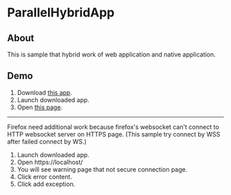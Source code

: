 ParallelHybridApp
===

## About

This is sample that hybrid work of web application and native application.

## Demo

1. Download [this app](https://github.com/tekka/ParallelHybridApp/raw/master/parallel_hybrid_app_native.zip).
2. Launch downloaded app.
3. Open [this page](https://tekka.github.io/ParallelHybridApp/).

--------

Firefox need additional work because firefox's websocket can't connect to HTTP websocket server on HTTPS page.
(This sample try connect by WSS after failed connect by WS.)

1. Launch downloaded app.
2. Open https://localhost/
3. You will see warning page that not secure connection page.
4. Click error content.
5. Click add exception.
